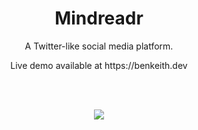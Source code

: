 <h1 align='center'>Mindreadr</h1>
<p align='center'>A Twitter-like social media platform.</p>
<p align='center'>Live demo available at https://benkeith.dev</p>
<br/><br/>

<p align="center">
  <a href="https://skillicons.dev">
    <img src='https://skillicons.dev/icons?i=typescript,nest,postgres,vite,react,tailwind,aws&theme=dark' />
  </a>
</p>



